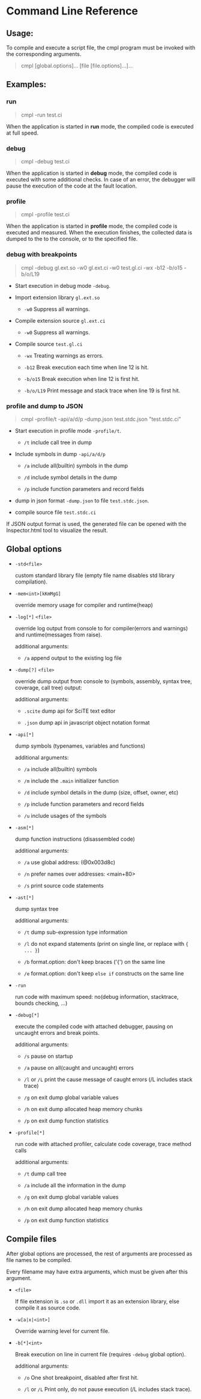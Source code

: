 # Command Line Reference

## Usage:

To compile and execute a script file, the cmpl program must be invoked with the corresponding arguments.

>cmpl \[global.options\]... \[file \[file.options\]...\]...


## Examples:

### run

>cmpl -run test.ci

When the application is started in **run** mode, the compiled code is executed at full speed.

### debug

>cmpl -debug test.ci

When the application is started in **debug** mode, the compiled code is executed with some additional checks.
In case of an error, the debugger will pause the execution of the code at the fault location.


### profile

>cmpl -profile test.ci

When the application is started in **profile** mode, the compiled code is executed and measured.
When the execution finishes, the collected data is dumped to the to the console, or to the specified file.

### debug with breakpoints

>cmpl -debug gl.ext.so -w0 gl.ext.ci -w0 test.gl.ci -wx -b12 -b/o15 -b/o/L19

- Start execution in debug mode `-debug`.

- Import extension library `gl.ext.so`

	- `-w0` Suppress all warnings.

- Compile extension source `gl.ext.ci`

	- `-w0` Suppress all warnings.

- Compile source `test.gl.ci`

	- `-wx` Treating warnings as errors.

	- `-b12` Break execution each time when line 12 is hit.

	- `-b/o15` Break execution when line 12 is first hit.

	- `-b/o/L19` Print message and stack trace when line 19 is first hit.


### profile and dump to JSON

>cmpl -profile/t -api/a/d/p -dump.json test.stdc.json "test.stdc.ci"

- Start execution in profile mode `-profile/t`.

	- `/t` include call tree in dump


- Include symbols in dump `-api/a/d/p`

	- `/a` include all(builtin) symbols in the dump

	- `/d` include symbol details in the dump

	- `/p` include function parameters and record fields


- dump in json format `-dump.json` to file `test.stdc.json`.

- compile source file `test.stdc.ci`

If JSON output format is used, the generated file can be opened with the Inspector.html tool to visualize the result.


## Global options


- `-std<file>`

	custom standard library file (empty file name disables std library compilation).


- `-mem<int>[kKmMgG]`

	override memory usage for compiler and runtime(heap)


- `-log[*]` `<file>`

	override log output from console to <file> for compiler(errors and warnings) and runtime(messages from raise).

	additional arguments:

	- `/a` append output to the existing log file


- `-dump[?]` `<file>`

	override dump output from console to <file> (symbols, assembly, syntax tree, coverage, call tree) output:

	additional arguments:

	- `.scite` dump api for SciTE text editor

	- `.json` dump api in javascript object notation format


- `-api[*]`

	dump symbols (typenames, variables and functions)

	additional arguments:

	- `/a` include all(builtin) symbols

	- `/m` include the `.main` initializer function

	- `/d` include symbol details in the dump (size, offset, owner, etc)

	- `/p` include function parameters and record fields

	- `/u` include usages of the symbols


- `-asm[*]`

	dump function instructions (disassembled code)

	additional arguments:

	- `/a` use global address: (@0x003d8c)

	- `/n` prefer names over addresses: <main+80>

	- `/s` print source code statements


- `-ast[*]`

	dump syntax tree

	additional arguments:

	- `/t` dump sub-expression type information

	- `/l` do not expand statements (print on single line, or replace with `{ ... }`)

	- `/b` format.option: don't keep braces ('{') on the same line

	- `/e` format.option: don't keep `else if` constructs on the same line


- `-run`

	run code with maximum speed: no(debug information, stacktrace, bounds checking, ...)


- `-debug[*]`

	execute the compiled code with attached debugger, pausing on uncaught errors and break points.

	additional arguments:

	- `/s` pause on startup

	- `/a` pause on all(caught and uncaught) errors

	- `/l` or `/L` print the cause message of caught errors (/L includes stack trace)

	- `/g` on exit dump global variable values

	- `/h` on exit dump allocated heap memory chunks

	- `/p` on exit dump function statistics


- `-profile[*]`

	run code with attached profiler, calculate code coverage, trace method calls

	additional arguments:

	- `/t` dump call tree

	- `/a` include all the information in the dump

	- `/g` on exit dump global variable values

	- `/h` on exit dump allocated heap memory chunks

	- `/p` on exit dump function statistics


## Compile files

After global options are processed, the rest of arguments are processed as file names to be compiled.

Every filename may have extra arguments, which must be given after this argument.

- `<file>`

	If file extension is `.so` or `.dll` import it as an extension library, else compile it as source code.


- `-w[a|x|<int>]`

	Override warning level for current file.

- `-b[*]<int>`

	Break execution on <int> line in current file (requires `-debug` global option).

	additional arguments:

	- `/o` One shot breakpoint, disabled after first hit.

	- `/l` or `/L` Print only, do not pause execution (/L includes stack trace).
